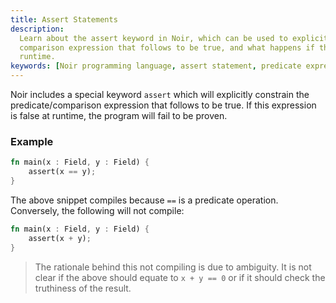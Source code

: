 ```yaml
---
title: Assert Statements
description:
  Learn about the assert keyword in Noir, which can be used to explicitly constrain the predicate or
  comparison expression that follows to be true, and what happens if the expression is false at
  runtime.
keywords: [Noir programming language, assert statement, predicate expression, comparison expression]
---
```


Noir includes a special keyword `assert` which will explicitly constrain the predicate/comparison
expression that follows to be true. If this expression is false at runtime, the program will fail to
be proven.

### Example

```rust
fn main(x : Field, y : Field) {
    assert(x == y);
}
```

The above snippet compiles because `==` is a predicate operation. Conversely, the following will not
compile:

```rust
fn main(x : Field, y : Field) {
    assert(x + y);
}
```

> The rationale behind this not compiling is due to ambiguity. It is not clear if the above should
> equate to `x + y == 0` or if it should check the truthiness of the result.
